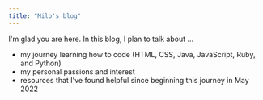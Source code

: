 ```yaml
---
title: "Milo's blog"
---
```


I'm glad you are here. In this blog, I plan to talk about ...
* my journey learning how to code (HTML, CSS, Java, JavaScript, Ruby, and Python)
* my personal passions and interest
* resources that I've found helpful since beginning this journey in May 2022 
